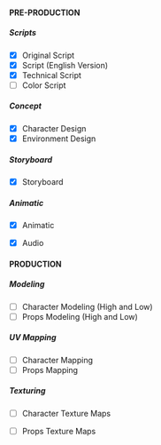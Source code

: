 
#### PRE-PRODUCTION 

##### Scripts

- [x] Original Script
- [x] Script (English Version)
- [x] Technical Script
- [ ] Color Script

##### Concept

- [x] Character Design
- [x] Environment Design

##### Storyboard

- [x] Storyboard

##### Animatic

- [x] Animatic 
- [x] Audio


#### PRODUCTION 

##### Modeling

- [ ] Character Modeling (High and Low)
- [ ] Props Modeling (High and Low)

##### UV Mapping

- [ ] Character Mapping
- [ ] Props Mapping

##### Texturing

- [ ] Character Texture Maps
- [ ] Props Texture Maps







